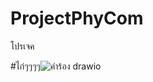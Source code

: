 # ProjectPhyCom

โปรเจค


#ไก่ๆๆๆๆ![คำร้อง drawio](https://github.com/Bobby715623/ProjectPhyCom/assets/118421368/46e66ddf-048d-43e3-af6c-88b6f2494e4c)
